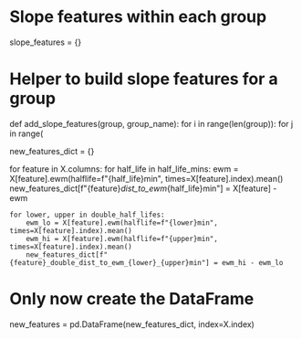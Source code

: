 # Slope features within each group
slope_features = {}

# Helper to build slope features for a group
def add_slope_features(group, group_name):
    for i in range(len(group)):
        for j in range(




new_features_dict = {}

for feature in X.columns:
    for half_life in half_life_mins:
        ewm = X[feature].ewm(halflife=f"{half_life}min", times=X[feature].index).mean()
        new_features_dict[f"{feature}_dist_to_ewm_{half_life}min"] = X[feature] - ewm

    for lower, upper in double_half_lifes:
        ewm_lo = X[feature].ewm(halflife=f"{lower}min", times=X[feature].index).mean()
        ewm_hi = X[feature].ewm(halflife=f"{upper}min", times=X[feature].index).mean()
        new_features_dict[f"{feature}_double_dist_to_ewm_{lower}_{upper}min"] = ewm_hi - ewm_lo

# Only now create the DataFrame
new_features = pd.DataFrame(new_features_dict, index=X.index)
